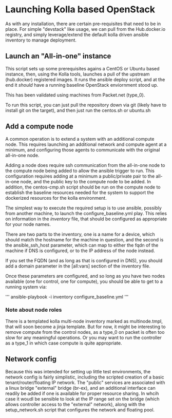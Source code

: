 # Launching Kolla based OpenStack

As with any installation, there are certain pre-requisites that need to be in place.  For simple "devstack" like usage, we can pull from the Hub.docker.io registry, and simply leverage/extend the default kolla driven ansible inventory to manage deployment.

## Launch an "All-in-one" instance

This script sets up some prerequisites agains a CentOS or Ubuntu based instance, then, using the Kolla tools, launches a pull of the upstream (hub.docker) registered images. It runs the ansible deploy script, and at the end it _should_ have a running baseline OpenStack enviornment stood up.

This has been validated using machines from Packet.net (type_0).

To run this script, you can just pull the repository down via git (likely have to install git on the target), and then just run the centos.sh or ubuntu.sh

## Add a compute node

A common operation is to extend a system with an additional compute node.  This requires launching an additional network and compute agent at a minimum, and configuring those agents to communicate with the original all-in-one node.

Adding a node does require ssh communication from the all-in-one node to the compute node being added to allow the ansible trigger to run.  This configuration requires adding at a minimum a public/private pair to the all-in-one node, and the public key to the compute node to be added.  In addition, the centos-cmp.sh script should be run on the compute node to establish the baseline resources needed for the system to support the dockerized resources for the kolla environment.

The simplest way to execute the required setup is to use ansible, possibly from another machine, to launch the configure_baseline.yml play.  This relies on information in the _inventory_ file, that should be configured as appropriate for your node names.

There are two parts to the inventory, one is a name for a device, which should match the hostname for the machine in question, and the second is the ansible_ssh_host parameter, which can map to either the fqdn of the machine if DNS is configured, or to the IP address of the node instead.

If you set the FQDN (and as long as that is configured in DNS), you should add a domain parameter in the [all:vars] section of the inventory file.

Once these parameters are configured, and so long as you have two nodes available (one for control, one for compute), you should be able to get to a running system via:

'''
ansible-playbook -i inventory configure_baseline.yml
'''

### Note about node roles
There is a templated kolla multi-node inventory marked as multinode.tmpl, that will soon become a jinja template. But for now, it might be interesting to remove compute from the control nodes, as a type_0 on packet is often too slow for any meaningful operations.  Or you may want to run the controller as a type_1 in which case compute is quite appropriate.

## Network config

Because this was intended for setting up little test environments, the network config is fairly simplistic, including the scripted creation of a basic tenant/router/floating IP network.  The "public" services are associated with a linux bridge "external" bridge (br-ex), and an additional interface can readily be added if one is available for proper resource sharing.  In whcih case it woudl be sensible to look at the IP range set on the bridge (which allows controller access to the "external" network), along with the setup_network.sh script that configures the network and floating pool.
